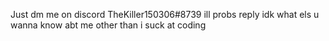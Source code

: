 Just dm me on discord TheKiller150306#8739 ill probs reply
idk what els u wanna know abt me other than i suck at coding



<!---
TheKiller150306/TheKiller150306 is a ✨ special ✨ repository because its `README.md` (this file) appears on your GitHub profile.
You can click the Preview link to take a look at your changes.
--->
